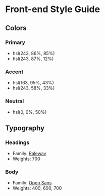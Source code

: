 # Front-end Style Guide

## Colors

### Primary

- hsl(243, 86%, 85%)
- hsl(243, 87%, 12%)

### Accent

- hsl(163, 95%, 43%)
- hsl(243, 58%, 33%)

### Neutral

- hsl(0, 0%, 50%)

## Typography

### Headings

- Family: [Raleway](https://fonts.google.com/specimen/Raleway)
- Weights: 700

### Body

- Family: [Open Sans](https://fonts.google.com/specimen/Open+Sans)
- Weights: 400, 600, 700